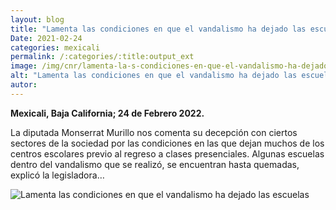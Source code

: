 ```yaml
---
layout: blog
title: "Lamenta las condiciones en que el vandalismo ha dejado las escuelas"
Date: 2021-02-24
categories: mexicali
permalink: /:categories/:title:output_ext
image: /img/cnr/lamenta-la-s-condiciones-en-que-el-vandalismo-ha-dejado-las-escuelas.jpeg
alt: "Lamenta las condiciones en que el vandalismo ha dejado las escuelas"
autor:
---
```


**Mexicali, Baja California; 24 de Febrero 2022.** 

La diputada Monserrat Murillo nos comenta su decepción con ciertos sectores de la sociedad por las condiciones en las que dejan muchos de los centros escolares previo al regreso a clases presenciales. Algunas escuelas dentro del vandalismo que se realizó, se encuentran hasta quemadas, explicó la legisladora…

<div id="carouselExampleSlidesOnly" class="carousel slide" data-ride="carousel">
  <div class="carousel-inner">
    <div class="carousel-item active">
       <img class="d-block w-100" src="/img/cnr/lamenta-la-s-condiciones-en-que-el-vandalismo-ha-dejado-las-escuelas.jpeg" loading="lazy"  alt="Lamenta las condiciones en que el vandalismo ha dejado las escuelas">
    </div>
  </div>
</div>